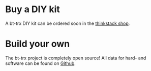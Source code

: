 # Buy a DIY kit

A bt-trx DIY kit can be ordered soon in the [thinkstack shop](https://shop.thinkstack.de).

# Build your own

The bt-trx project is completely open source! All data for hard- and software
can be found on [Github](https://github.com/bt-trx).
